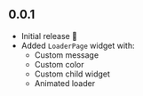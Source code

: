 ## 0.0.1

- Initial release 🎉
- Added `LoaderPage` widget with:
    - Custom message
    - Custom color
    - Custom child widget
    - Animated loader
